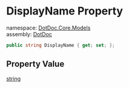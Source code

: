 ﻿# DisplayName Property

namespace: [DotDoc\.Core\.Models](../../DotDoc.Core.Models.md)<br />
assembly: [DotDoc](../../../DotDoc.md)



```csharp
public string DisplayName { get; set; };
```

## Property Value

[string](https://docs.microsoft.com/ja-jp/dotnet/api/System.String)

